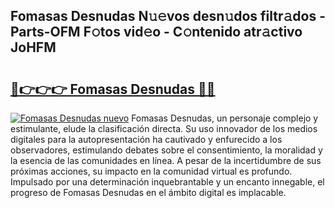 ## Fomasas Desnudas N𝚞𝚎vos desn𝚞dos filtr𝚊dos - Parts-OFM F𝚘tos vid𝚎o - C𝚘ntenido atr𝚊ctivo JoHFM

# <h2><a href="http://mb8mir.tromn.icu/?c=Fomasas+Desnudas">🔗👉👉👉 Fomasas Desnudas 🔗🔗</a></h2>

[![Fomasas Desnudas nuevo](https://i.imgur.com/pEAQMta.gif)](http://mb8mir.tromn.icu/?c=Fomasas+Desnudas)
Fomasas Desnudas, un personaje complejo y estimulante, elude la clasificación directa. Su uso innovador de los medios digitales para la autopresentación ha cautivado y enfurecido a los observadores, estimulando debates sobre el consentimiento, la moralidad y la esencia de las comunidades en línea. A pesar de la incertidumbre de sus próximas acciones, su impacto en la comunidad virtual es profundo. Impulsado por una determinación inquebrantable y un encanto innegable, el progreso de Fomasas Desnudas en el ámbito digital es implacable.
